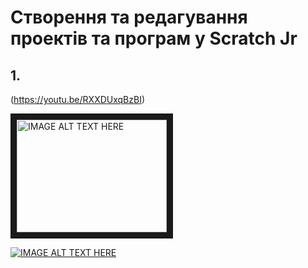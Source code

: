# Створення та редагування проектів та програм у Scratch Jr 

## 1. 

(https://youtu.be/RXXDUxqBzBI)

<a href="http://www.youtube.com/watch?feature=player_embedded&v=YOUTUBE_VIDEO_ID_HERE
" target="_blank"><img src="http://img.youtube.com/vi/YOUTUBE_VIDEO_ID_HERE/0.jpg" 
alt="IMAGE ALT TEXT HERE" width="240" height="180" border="10" /></a>

[![IMAGE ALT TEXT HERE](http://img.youtube.com/vi/https://youtu.be/RXXDUxqBzB/0.jpg)](https://youtu.be/RXXDUxqBzB)
